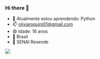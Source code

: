 ### Hi there 👋

- 🌱 Atualmente estou aprendendo: Python
- 📫 oliviaroquini01@gmail.com
- 😄 Idade: 16 anos
- 📌 Brasil
- 📔 SENAI Resende

[<img src = "https://img.shields.io/badge/instagram-%23E4405F.svg?&style=for-the-badge&logo=instagram&logoColor=white">](https://instagram.com/eu.olivialima?igshid=1h9u6v7mc56de)

